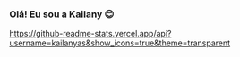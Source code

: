 ### Olá! Eu sou a Kailany 😊

https://github-readme-stats.vercel.app/api?username=kailanyas&show_icons=true&theme=transparent
